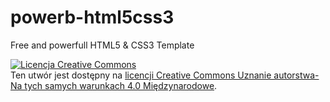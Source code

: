 # powerb-html5css3
Free and powerfull HTML5 &amp; CSS3 Template


<a rel="license" href="http://creativecommons.org/licenses/by-sa/4.0/"><img alt="Licencja Creative Commons" style="border-width:0" src="https://i.creativecommons.org/l/by-sa/4.0/88x31.png" /></a><br />Ten utwór jest dostępny na <a rel="license" href="http://creativecommons.org/licenses/by-sa/4.0/">licencji Creative Commons Uznanie autorstwa-Na tych samych warunkach 4.0 Międzynarodowe</a>.
